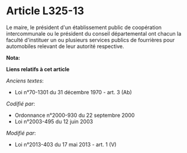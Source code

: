 # Article L325-13

Le maire, le président d'un établissement public de coopération intercommunale ou le président du conseil départemental  ont
chacun la faculté d'instituer un ou plusieurs services publics de fourrières pour automobiles relevant de leur autorité
respective.

**Nota:**



**Liens relatifs à cet article**

_Anciens textes_:

  - Loi n°70-1301 du 31 décembre 1970 - art. 3 (Ab)

_Codifié par_:

  - Ordonnance n°2000-930 du 22 septembre 2000
  - Loi n°2003-495 du 12 juin 2003

_Modifié par_:

  - Loi n°2013-403 du 17 mai 2013 - art. 1 (V)

